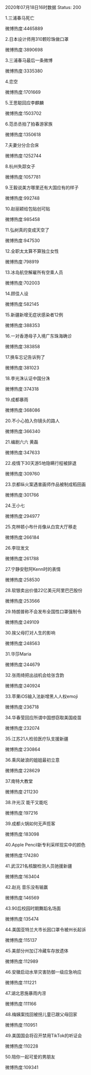 2020年07月18日16时数据
Status: 200

1.三浦春马死亡

微博热度:4465889

2.日本设计师用310颗珍珠做口罩

微博热度:3890698

3.三浦春马最后一条微博

微博热度:3335380

4.恋空

微博热度:1701669

5.王思聪回应李麒麟

微博热度:1503702

6.范丞丞拍了拍春游家族

微博热度:1350618

7.夫妻分分合合床

微博热度:1252744

8.杭州失踪女子

微博热度:1057781

9.王毅说美方哪里还有大国应有的样子

微博热度:992748

10.赵丽颖给包贴创可贴

微博热度:985458

11.弘树真的变成天空了

微博热度:947530

12.全职太太算不算独立女性

微博热度:798919

13.冰岛航空解雇所有空乘人员

微博热度:702003

14.顾佳人设

微博热度:582145

15.新疆新增无症状感染者12例

微博热度:388353

16.一对香港母子入境广东珠海确诊

微博热度:383858

17.换车忘记告诉狗了

微博热度:381023

18.李光洙认证中国分洙

微博热度:374318

19.成都暴雨

微博热度:368086

20.不小心拍入你镜头的路人

微博热度:366340

21.编剧六六 黄磊

微博热度:347633

22.疫情下30天游5地隐瞒行程被辞退

微博热度:309760

23.京都纵火案遇害画师作品被制成稻田画

微博热度:301766

24.王小七

微博热度:294977

25.克林顿小布什肖像从白宫大厅移走

微博热度:266184

26.李玟发文

微博热度:261788

27.宁静安慰阿Kenn时的表情

微博热度:258530

28.软银卖出价值22亿美元阿里巴巴股份

微博热度:253566

29.特朗普称不会发布全国性口罩强制令

微博热度:249109

30.挨父母打对人生的影响

微博热度:248563

31.华莎Maria

微博热度:244679

32.张雨绮把出战机会给张含韵

微博热度:240924

33.苹果iOS输入法新增黑人人权emoji

微博热度:236718

34.华春莹回应所谓中国想窃取美国疫苗

微博热度:232074

35.江苏21人检验医疗队支援新疆

微博热度:230864

36.乘风破浪的姐姐最初立意

微博热度:228629

37.南特大教堂

微博热度:211230

38.许光汉 能干又能吃

微博热度:197216

39.成都火锅如何无声揽客

微博热度:183098

40.Apple Pencil新专利采样现实中的颜色

微博热度:174280

41.武汉21名核酸检测人员驰援新疆

微博热度:163404

42.赵兆 音乐没有输赢

微博热度:146569

43.90后校园时期舞蹈名场面

微博热度:135474

44.美国亚特兰大市长因口罩令被州长起诉

微博热度:115137

45.美部分州加订冷藏车存放遗体

微博热度:112989

46.安徽启动水旱灾害防御一级应急响应

微博热度:111221

47.湖北恩施暴雨内涝

微博热度:111166

48.梅姨案找回被拐儿童已跟父母回家

微博热度:110951

49.美国国会将召开禁用TikTok的听证会

微博热度:110228

50.陪你一起可爱的男朋友

微博热度:109341

